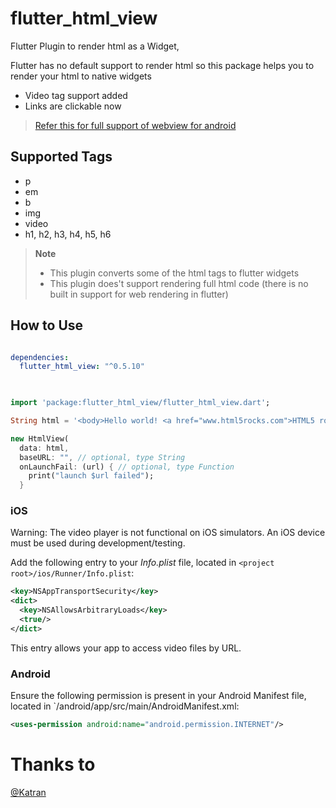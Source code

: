 # flutter_html_view

Flutter Plugin to render html as a Widget,

Flutter has no default support to render html so this package helps you to render your html to native widgets

* Video tag support added
* Links are clickable now

> [Refer this for full support of webview for android](https://github.com/PonnamKarthik/FlutterWebView)

## Supported Tags

* p
* em
* b
* img
* video
* h1, h2, h3, h4, h5, h6

> **Note**
> * This plugin converts some of the html tags to flutter widgets
> * This plugin does't support rendering full html code (there is no built in support for web rendering in flutter)


## How to Use

```yaml

dependencies:
  flutter_html_view: "^0.5.10"
  
```

```dart

import 'package:flutter_html_view/flutter_html_view.dart';

String html = '<body>Hello world! <a href="www.html5rocks.com">HTML5 rocks!';

new HtmlView(
  data: html,
  baseURL: "", // optional, type String
  onLaunchFail: (url) { // optional, type Function
    print("launch $url failed");
  }

```

### iOS

Warning: The video player is not functional on iOS simulators. An iOS device must be used during development/testing.

Add the following entry to your _Info.plist_ file, located in `<project root>/ios/Runner/Info.plist`:

```xml
<key>NSAppTransportSecurity</key>
<dict>
  <key>NSAllowsArbitraryLoads</key>
  <true/>
</dict>
```

This entry allows your app to access video files by URL.

### Android

Ensure the following permission is present in your Android Manifest file, located in `<project root>/android/app/src/main/AndroidManifest.xml:

```xml
<uses-permission android:name="android.permission.INTERNET"/>
```


# Thanks to

[@Katran](https://github.com/Katarn)

